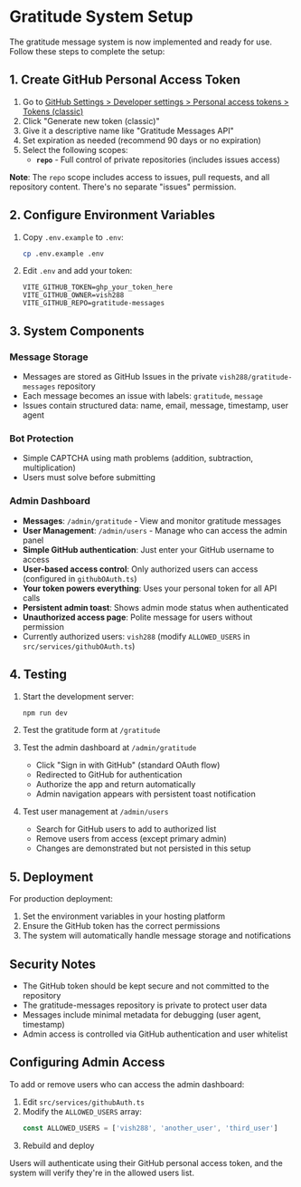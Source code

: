 # Gratitude System Setup

The gratitude message system is now implemented and ready for use. Follow these steps to complete the setup:

## 1. Create GitHub Personal Access Token

1. Go to [GitHub Settings > Developer settings > Personal access tokens > Tokens (classic)](https://github.com/settings/tokens)
2. Click "Generate new token (classic)"
3. Give it a descriptive name like "Gratitude Messages API"
4. Set expiration as needed (recommend 90 days or no expiration)
5. Select the following scopes:
   - **`repo`** - Full control of private repositories (includes issues access)

**Note**: The `repo` scope includes access to issues, pull requests, and all repository content. There's no separate "issues" permission.

## 2. Configure Environment Variables

1. Copy `.env.example` to `.env`:

   ```bash
   cp .env.example .env
   ```

2. Edit `.env` and add your token:
   ```
   VITE_GITHUB_TOKEN=ghp_your_token_here
   VITE_GITHUB_OWNER=vish288
   VITE_GITHUB_REPO=gratitude-messages
   ```

## 3. System Components

### Message Storage

- Messages are stored as GitHub Issues in the private `vish288/gratitude-messages` repository
- Each message becomes an issue with labels: `gratitude`, `message`
- Issues contain structured data: name, email, message, timestamp, user agent

### Bot Protection

- Simple CAPTCHA using math problems (addition, subtraction, multiplication)
- Users must solve before submitting

### Admin Dashboard

- **Messages**: `/admin/gratitude` - View and monitor gratitude messages
- **User Management**: `/admin/users` - Manage who can access the admin panel
- **Simple GitHub authentication**: Just enter your GitHub username to access
- **User-based access control**: Only authorized users can access (configured in `githubOAuth.ts`)
- **Your token powers everything**: Uses your personal token for all API calls
- **Persistent admin toast**: Shows admin mode status when authenticated
- **Unauthorized access page**: Polite message for users without permission
- Currently authorized users: `vish288` (modify `ALLOWED_USERS` in `src/services/githubOAuth.ts`)

## 4. Testing

1. Start the development server:

   ```bash
   npm run dev
   ```

2. Test the gratitude form at `/gratitude`
3. Test the admin dashboard at `/admin/gratitude`
   - Click "Sign in with GitHub" (standard OAuth flow)
   - Redirected to GitHub for authentication
   - Authorize the app and return automatically
   - Admin navigation appears with persistent toast notification
4. Test user management at `/admin/users`
   - Search for GitHub users to add to authorized list
   - Remove users from access (except primary admin)
   - Changes are demonstrated but not persisted in this setup

## 5. Deployment

For production deployment:

1. Set the environment variables in your hosting platform
2. Ensure the GitHub token has the correct permissions
3. The system will automatically handle message storage and notifications

## Security Notes

- The GitHub token should be kept secure and not committed to the repository
- The gratitude-messages repository is private to protect user data
- Messages include minimal metadata for debugging (user agent, timestamp)
- Admin access is controlled via GitHub authentication and user whitelist

## Configuring Admin Access

To add or remove users who can access the admin dashboard:

1. Edit `src/services/githubAuth.ts`
2. Modify the `ALLOWED_USERS` array:
   ```typescript
   const ALLOWED_USERS = ['vish288', 'another_user', 'third_user']
   ```
3. Rebuild and deploy

Users will authenticate using their GitHub personal access token, and the system will verify they're in the allowed users list.
